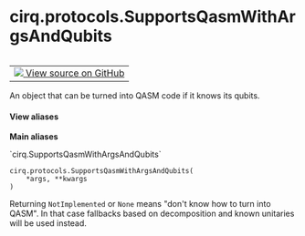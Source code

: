 <div itemscope itemtype="http://developers.google.com/ReferenceObject">
<meta itemprop="name" content="cirq.protocols.SupportsQasmWithArgsAndQubits" />
<meta itemprop="path" content="Stable" />
<meta itemprop="property" content="__init__"/>
<meta itemprop="property" content="__new__"/>
</div>

# cirq.protocols.SupportsQasmWithArgsAndQubits

<!-- Insert buttons and diff -->

<table class="tfo-notebook-buttons tfo-api" align="left">

<td>
  <a target="_blank" href="https://github.com/quantumlib/cirq/tree/master/cirq/protocols/qasm.py">
    <img src="https://www.tensorflow.org/images/GitHub-Mark-32px.png" />
    View source on GitHub
  </a>
</td>
</table>



An object that can be turned into QASM code if it knows its qubits.

<section class="expandable">
  <h4 class="showalways">View aliases</h4>
  <p>
<b>Main aliases</b>
<p>`cirq.SupportsQasmWithArgsAndQubits`</p>
</p>
</section>

<pre class="devsite-click-to-copy prettyprint lang-py tfo-signature-link">
<code>cirq.protocols.SupportsQasmWithArgsAndQubits(
    *args, **kwargs
)
</code></pre>



<!-- Placeholder for "Used in" -->

Returning `NotImplemented` or `None` means "don't know how to turn into
QASM". In that case fallbacks based on decomposition and known unitaries
will be used instead.

